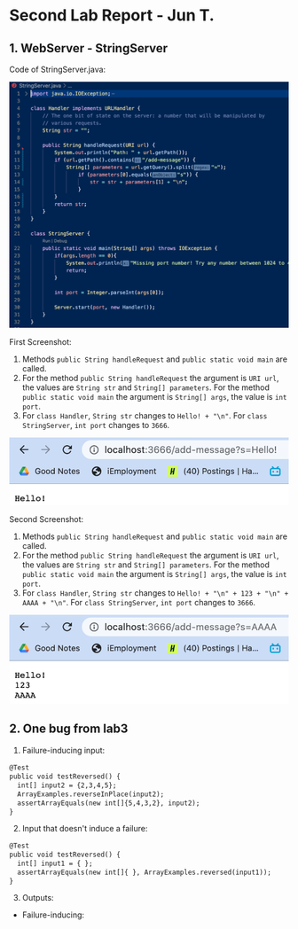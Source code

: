 # Second Lab Report - Jun T.
## 1. WebServer - StringServer
Code of StringServer.java:

![Image](Code.png)

First Screenshot:
1. Methods `public String handleRequest` and `public static void main` are called.
2. For the method `public String handleRequest` the argument is `URI url`, the values are `String str` and `String[] parameters`. For the method `public static void main` the argument is `String[] args`, the value is `int port`.
3. For `class Handler`, `String str` changes to `Hello! + "\n"`. For `class StringServer`, `int port` changes to `3666`. 

![Image](FirstScreenshot.png)

Second Screenshot:
1. Methods `public String handleRequest` and `public static void main` are called.
2. For the method `public String handleRequest` the argument is `URI url`, the values are `String str` and `String[] parameters`. For the method `public static void main` the argument is `String[] args`, the value is `int port`.
3. For `class Handler`, `String str` changes to `Hello! + "\n" + 123 + "\n" + AAAA + "\n"`. For `class StringServer`, `int port` changes to `3666`. 

![Image](SecondScreenshot.png)

## 2. One bug from lab3
1. Failure-inducing input:
```
@Test
public void testReversed() {
  int[] input2 = {2,3,4,5};
  ArrayExamples.reverseInPlace(input2);
  assertArrayEquals(new int[]{5,4,3,2}, input2);
}
```

2. Input that doesn't induce a failure:
```
@Test
public void testReversed() {
  int[] input1 = { };
  assertArrayEquals(new int[]{ }, ArrayExamples.reversed(input1));
}
```

3. Outputs:
  * Failure-inducing:

